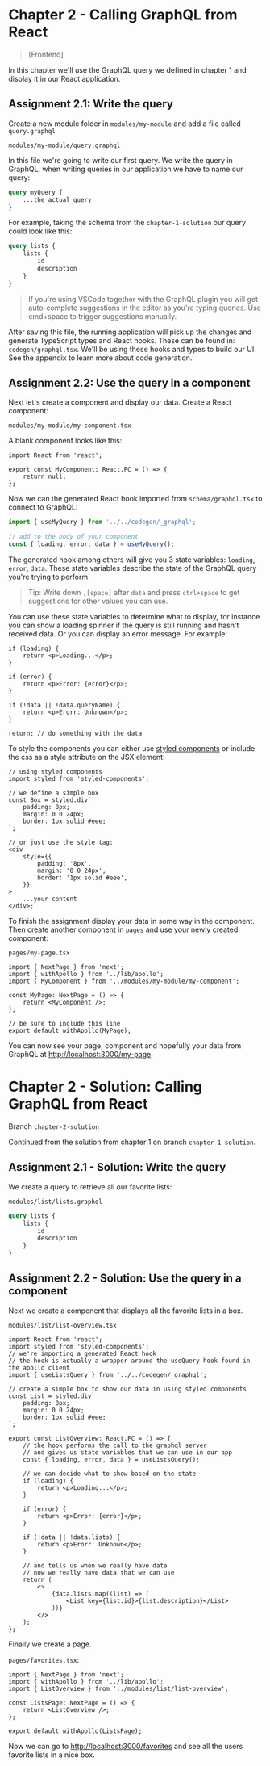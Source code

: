 # Chapter 2 - Calling GraphQL from React

> [Frontend]

In this chapter we'll use the GraphQL query we defined in chapter 1 and display it in our React application.

## Assignment 2.1: Write the query

Create a new module folder in `modules/my-module` and add a file called `query.graphql`

`modules/my-module/query.graphql`

In this file we're going to write our first query. We write the query in GraphQL, when writing queries in our application we have to name our query:

```graphql
query myQuery {
    ...the_actual_query
}
```

For example, taking the schema from the `chapter-1-solution` our query could look like this:

```graphql
query lists {
    lists {
        id
        description
    }
}
```

> If you're using VSCode together with the GraphQL plugin you will get auto-complete suggestions in the editor as you're typing queries. Use cmd+space to trigger suggestions manually.

After saving this file, the running application will pick up the changes and generate TypeScript types and React hooks. These can be found in: `codegen/graphql.tsx`. We'll be using these hooks and types to build our UI. See the appendix to learn more about code generation.

## Assignment 2.2: Use the query in a component

Next let's create a component and display our data. Create a React component:

`modules/my-module/my-component.tsx`

A blank component looks like this:

```tsx
import React from 'react';

export const MyComponent: React.FC = () => {
    return null;
};
```

Now we can the generated React hook imported from `schema/graphql.tsx` to connect to GraphQL:

```ts
import { useMyQuery } from '../../codegen/_graphql';

// add to the body of your component
const { loading, error, data } = useMyQuery();
```

The generated hook among others will give you 3 state variables: `loading`, `error`, `data`. These state variables describe the state of the GraphQL query you're trying to perform.

> Tip: Write down `,[space]` after `data` and press `ctrl+space` to get suggestions for other values you can use.

You can use these state variables to determine what to display, for instance you can show a loading spinner if the query is still running and hasn't received data. Or you can display an error message. For example:

```tsx
if (loading) {
    return <p>Loading...</p>;
}

if (error) {
    return <p>Error: {error}</p>;
}

if (!data || !data.queryName) {
    return <p>Erorr: Unknown</p>;
}

return; // do something with the data
```

To style the components you can either use [styled components](https://styled-components.com/docs) or include the css as a style attribute on the JSX element:

```tsx
// using styled components
import styled from 'styled-components';

// we define a simple box
const Box = styled.div`
    padding: 8px;
    margin: 0 0 24px;
    border: 1px solid #eee;
`;

// or just use the style tag:
<div
    style={{
        padding: '8px',
        margin: '0 0 24px',
        border: '1px solid #eee',
    }}
>
    ...your content
</div>;
```

To finish the assignment display your data in some way in the component. Then create another component in `pages` and use your newly created component:

`pages/my-page.tsx`

```tsx
import { NextPage } from 'next';
import { withApollo } from '../lib/apollo';
import { MyComponent } from '../modules/my-module/my-component';

const MyPage: NextPage = () => {
    return <MyComponent />;
};

// be sure to include this line
export default withApollo(MyPage);
```

You can now see your page, component and hopefully your data from GraphQL at <http://localhost:3000/my-page>.

# Chapter 2 - Solution: Calling GraphQL from React

Branch `chapter-2-solution`

Continued from the solution from chapter 1 on branch `chapter-1-solution`.

## Assignment 2.1 - Solution: Write the query

We create a query to retrieve all our favorite lists:

`modules/list/lists.graphql`

```graphql
query lists {
    lists {
        id
        description
    }
}
```

## Assignment 2.2 - Solution: Use the query in a component

Next we create a component that displays all the favorite lists in a box.

`modules/list/list-overview.tsx`

```tsx
import React from 'react';
import styled from 'styled-components';
// we're importing a generated React hook
// the hook is actually a wrapper around the useQuery hook found in the apollo client
import { useListsQuery } from '../../codegen/_graphql';

// create a simple box to show our data in using styled components
const List = styled.div`
    padding: 8px;
    margin: 0 0 24px;
    border: 1px solid #eee;
`;

export const ListOverview: React.FC = () => {
    // the hook performs the call to the graphql server
    // and gives us state variables that we can use in our app
    const { loading, error, data } = useListsQuery();

    // we can decide what to show based on the state
    if (loading) {
        return <p>Loading...</p>;
    }

    if (error) {
        return <p>Error: {error}</p>;
    }

    if (!data || !data.lists) {
        return <p>Erorr: Unknown</p>;
    }

    // and tells us when we really have data
    // now we really have data that we can use
    return (
        <>
            {data.lists.map((list) => (
                <List key={list.id}>{list.description}</List>
            ))}
        </>
    );
};
```

Finally we create a page.

`pages/favorites.tsx`:

```tsx
import { NextPage } from 'next';
import { withApollo } from '../lib/apollo';
import { ListOverview } from '../modules/list/list-overview';

const ListsPage: NextPage = () => {
    return <ListOverview />;
};

export default withApollo(ListsPage);
```

Now we can go to <http://localhost:3000/favorites> and see all the users favorite lists in a nice box.
